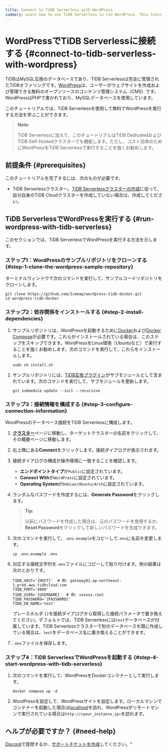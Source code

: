 ```yaml
---
title: Connect to TiDB Serverless with WordPress
summary: Learn how to use TiDB Serverless to run WordPress. This tutorial gives step-by-step guidance to run WordPress + TiDB Serverless in a few minutes.
---
```


# WordPressでTiDB Serverlessに接続する {#connect-to-tidb-serverless-with-wordpress}

TiDBはMySQL互換のデータベースであり、TiDB Serverlessは完全に管理されたTiDBオファリングです。[WordPress](https://github.com/WordPress)は、ユーザーがウェブサイトを作成および管理できる無料のオープンソースのコンテンツ管理システム（CMS）です。WordPressはPHPで書かれており、MySQLデータベースを使用しています。

このチュートリアルでは、TiDB Serverlessを使用して無料でWordPressを実行する方法を学ぶことができます。

> **Note:**
>
> TiDB Serverlessに加えて、このチュートリアルはTiDB DedicatedおよびTiDB Self-Hostedクラスターでも機能します。ただし、コスト効率のためにWordPressをTiDB Serverlessで実行することを強くお勧めします。

## 前提条件 {#prerequisites}

このチュートリアルを完了するには、次のものが必要です。

- TiDB Serverlessクラスター。[TiDB Serverlessクラスターの作成](/develop/dev-guide-build-cluster-in-cloud.md)に従って、自分自身のTiDB Cloudクラスターを作成していない場合は、作成してください。

## TiDB ServerlessでWordPressを実行する {#run-wordpress-with-tidb-serverless}

このセクションでは、TiDB ServerlessでWordPressを実行する方法を示します。

### ステップ1：WordPressのサンプルリポジトリをクローンする {#step-1-clone-the-wordpress-sample-repository}

ターミナルウィンドウで次のコマンドを実行して、サンプルコードリポジトリをクローンします。

```shell
git clone https://github.com/Icemap/wordpress-tidb-docker.git
cd wordpress-tidb-docker
```

### ステップ2：依存関係をインストールする {#step-2-install-dependencies}

1. サンプルリポジトリは、WordPressを起動するために[Docker](https://www.docker.com/)および[Docker Compose](https://docs.docker.com/compose/)が必要です。これらがインストールされている場合は、このステップをスキップできます。WordPressをLinux環境（Ubuntuなど）で実行することを強くお勧めします。次のコマンドを実行して、これらをインストールします。

   ```shell
   sudo sh install.sh
   ```

2. サンプルリポジトリには、[TiDB互換プラグイン](https://github.com/pingcap/wordpress-tidb-plugin)がサブモジュールとして含まれています。次のコマンドを実行して、サブモジュールを更新します。

   ```shell
   git submodule update --init --recursive
   ```

### ステップ3：接続情報を構成する {#step-3-configure-connection-information}

WordPressのデータベース接続をTiDB Serverlessに構成します。

1. [**クラスター**](https://tidbcloud.com/console/clusters)ページに移動し、ターゲットクラスターの名前をクリックして、その概要ページに移動します。

2. 右上隅にある**Connect**をクリックします。接続ダイアログが表示されます。

3. 接続ダイアログの構成が操作環境に一致することを確認します。

   - **エンドポイントタイプ**が`Public`に設定されています。
   - **Connect With**が`WordPress`に設定されています。
   - **Operating System**が`Debian/Ubuntu/Arch`に設定されています。

4. ランダムなパスワードを作成するには、**Generate Password**をクリックします。

   > **Tip:**
   >
   > 以前にパスワードを作成した場合は、元のパスワードを使用するか、**Reset Password**をクリックして新しいパスワードを生成できます。

5. 次のコマンドを実行して、`.env.example`をコピーして`.env`に名前を変更します。

   ```shell
   cp .env.example .env
   ```

6. 対応する接続文字列を`.env`ファイルにコピーして貼り付けます。例の結果は次のとおりです。

   ```dotenv
   TIDB_HOST='{HOST}'  # 例: gateway01.ap-northeast-1.prod.aws.tidbcloud.com
   TIDB_PORT='4000'
   TIDB_USER='{USERNAME}'  # 例: xxxxxx.root
   TIDB_PASSWORD='{PASSWORD}'
   TIDB_DB_NAME='test'
   ```

   プレースホルダ `{}`を接続ダイアログから取得した接続パラメータで置き換えてください。デフォルトでは、TiDB Serverlessには`test`データベースが付属しています。TiDB Serverlessクラスターで別のデータベースを既に作成している場合は、`test`をデータベース名に置き換えることができます。

7. `.env`ファイルを保存します。

### ステップ4：TiDB ServerlessでWordPressを起動する {#step-4-start-wordpress-with-tidb-serverless}

1. 次のコマンドを実行して、WordPressをDockerコンテナーとして実行します。

   ```shell
   docker compose up -d
   ```

2. WordPressを設定して、WordPressサイトを設定します。ローカルマシンでコンテナーを起動した場合は[localhost](http://localhost/)を訪れ、WordPressがリモートマシンで実行されている場合は`http://<your_instance_ip>`を訪れます。

## ヘルプが必要ですか？ {#need-help}

[Discord](https://discord.gg/vYU9h56kAX)で質問するか、[サポートチケットを作成](/tidb-cloud/tidb-cloud-support.md)してください。"
